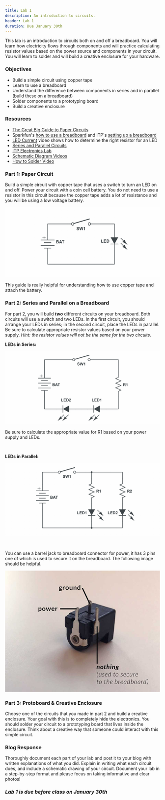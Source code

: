 ```yaml
---
title: Lab 1
description: An introduction to circuits.
header: Lab 1
duration: Due January 30th
---
```


This lab is an introduction to circuits both on and off a breadboard. You will learn how electricity flows through components and will practice calculating resistor values based on the power source and components in your circuit. You will learn to solder and will build a creative enclosure for your hardware.

### <span class="lab-sect">Objectives</span>
+ Build a simple circuit using copper tape
+ Learn to use a breadboard
+ Understand the difference between components in series and in parallel (build these on a breadboard)
+ Solder components to a prototyping board
+ Build a creative enclosure

### <span class="lab-sect">Resources</span>
+ [The Great Big Guide to Paper Circuits](https://learn.sparkfun.com/tutorials/the-great-big-guide-to-paper-circuits)
+ Sparkfun's [how to use a breadboard](https://learn.sparkfun.com/tutorials/how-to-use-a-breadboard) and ITP's [setting up a breadboard](https://itp.nyu.edu/physcomp/labs/labs-electronics/breadboard/)
+ [LED Current](https://vimeo.com/album/2801639/video/78674965) video shows how to determine the right resistor for an LED
+ [Series and Parallel Circuits](https://learn.sparkfun.com/tutorials/series-and-parallel-circuits)
+ [ITP Electronics Lab](https://itp.nyu.edu/physcomp/labs/labs-electronics/electronics/)
+ [Schematic Diagram Videos](https://itp.nyu.edu/physcomp/videos/videos-schematic-diagrams/)
+ [How to Solder Video](https://vimeo.com/107049478)

### <span class="lab-sect">Part 1: Paper Circuit</span>
Build a simple circuit with copper tape that uses a switch to turn an LED on and off. Power your circuit with a coin cell battery. You do not need to use a resistor in this circuit because the copper tape adds a lot of resistance and you will be using a low voltage battery.

![copper tape circuit](assets/lab1-coppertapecircuit.png "Lab 1 Copper Tape Circuit")

[This](https://learn.sparkfun.com/tutorials/light-up-valentine-cards) guide is really helpful for understanding how to use copper tape and attach the battery.

### <span class="lab-sect">Part 2: Series and Parallel on a Breadboard</span>
For part 2, you will build ***two*** different circuits on your breadboard. Both circuits will use a switch and two LEDs. In the first circuit, you should arrange your LEDs in series; in the second circuit, place the LEDs in parallel. Be sure to calculate appropriate resistor values based on your power supply. *Hint: the resistor values will not be the same for the two circuits.*

<!-- The easiest way to connect power is using a barrel jack to breadboard connector. -->

**LEDs in Series:**

![LEDs in Series](assets/lab1-series.png "Lab 1 LEDs in Series")

Be sure to calculate the appropriate value for R1 based on your power supply and LEDs.

<br>

**LEDs in Parallel:**

![LEDs in Series](assets/lab1-parallel.png "Lab 1 LEDs in Parallel")

<br>

You can use a barrel jack to breadboard connector for power, it has 3 pins one of which is used to secure it on the breadboard. The following image should be helpful.

![Barrel Jack Connector](assets/barrel-jack.jpg "Lab 1 Barrel Jack Connector")

### <span class="lab-sect">Part 3: Protoboard & Creative Enclosure</span>
Choose one of the circuits that you made in part 2 and build a creative enclosure. Your goal with this is to completely hide the electronics. You should solder your circuit to a prototyping board that lives inside the enclosure. Think about a creative way that someone could interact with this simple circuit.


### <span class="lab-sect">Blog Response</span>
Thoroughly document each part of your lab and post it to your blog with written explanations of what you did. Explain in writing what each circuit does, and include a schematic drawing of your circuit. Document your lab in a step-by-step format and please focus on taking informative and clear photos!


### <span class="lab-sect lab">*Lab 1 is due before class on January 30th*</span>
